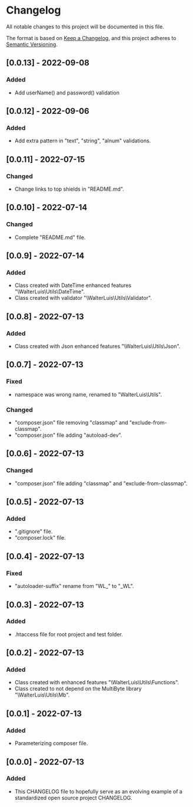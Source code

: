 # Changelog
All notable changes to this project will be documented in this file.

The format is based on [Keep a Changelog](https://keepachangelog.com/en/1.0.0/),
and this project adheres to [Semantic Versioning](https://semver.org/spec/v2.0.0.html).

## [0.0.13] - 2022-09-08
### Added
- Add userName() and password() validation

## [0.0.12] - 2022-09-06
### Added
- Add extra pattern in "text", "string", "alnum" validations.

## [0.0.11] - 2022-07-15
### Changed
- Change links to top shields in "README.md".

## [0.0.10] - 2022-07-14
### Changed
- Complete "README.md" file.

## [0.0.9] - 2022-07-14
### Added
- Class created with DateTime enhanced features "\WalterLuis\Utils\DateTime".
- Class created with validator "\WalterLuis\Utils\Validator".

## [0.0.8] - 2022-07-13
### Added
- Class created with Json enhanced features "\WalterLuis\Utils\Json".

## [0.0.7] - 2022-07-13
### Fixed
- namespace was wrong name, renamed to "WalterLuis\Utils".
### Changed
- "composer.json" file removing "classmap" and "exclude-from-classmap".
- "composer.json" file adding "autoload-dev".

## [0.0.6] - 2022-07-13
### Changed
- "composer.json" file adding "classmap" and "exclude-from-classmap".

## [0.0.5] - 2022-07-13
### Added
- ".gitignore" file.
- "composer.lock" file.

## [0.0.4] - 2022-07-13
### Fixed
- "autoloader-suffix" rename from "WL_" to "_WL".

## [0.0.3] - 2022-07-13
### Added
- .htaccess file for root project and test folder.

## [0.0.2] - 2022-07-13
### Added
- Class created with enhanced features "\WalterLuis\Utils\Functions".
- Class created to not depend on the MultiByte library "\WalterLuis\Utils\Mb".

## [0.0.1] - 2022-07-13
### Added
- Parameterizing composer file.

## [0.0.0] - 2022-07-13
### Added
- This CHANGELOG file to hopefully serve as an evolving example of a standardized open source project CHANGELOG.